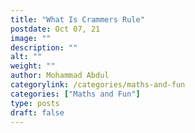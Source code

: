 ```yaml
---
title: "What Is Crammers Rule"
postdate: Oct 07, 21
image: ""
description: ""
alt: ""
weight: ""
author: Mohammad Abdul
categorylink: /categories/maths-and-fun
categories: ["Maths and Fun"]
type: posts
draft: false
---
```

